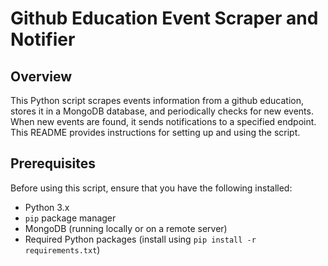 # Github Education Event Scraper and Notifier

## Overview

This Python script scrapes events information from a github education, stores it in a MongoDB database, and periodically checks for new events. When new events are found, it sends notifications to a specified endpoint. This README provides instructions for setting up and using the script.

## Prerequisites

Before using this script, ensure that you have the following installed:

- Python 3.x
- `pip` package manager
- MongoDB (running locally or on a remote server)
- Required Python packages (install using `pip install -r requirements.txt`)
